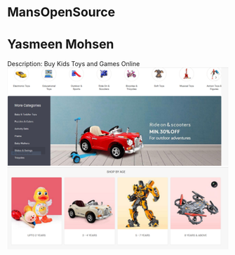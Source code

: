 # MansOpenSource
Yasmeen Mohsen
===========
Description:
Buy Kids Toys and Games Online
![alt toys](joy.PNG)
![alt toys](age.PNG)
